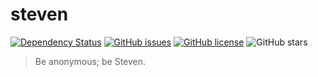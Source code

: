 # steven

[![Dependency Status](https://david-dm.org/montyanderson/steven.svg)](https://david-dm.org/montyanderson/steven)
[![GitHub issues](https://img.shields.io/github/issues/montyanderson/steven.svg)](https://github.com/montyanderson/steven/issues)
[![GitHub license](https://img.shields.io/github/license/montyanderson/steven.svg)](https://github.com/montyanderson/steven)
![GitHub stars](https://img.shields.io/github/stars/montyanderson/steven.svg?style=social&label=Star)

> Be anonymous; be Steven.
